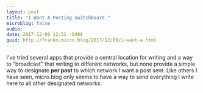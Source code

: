 ```yaml
---
layout: post
title: "I Want A Posting Switchboard "
microblog: false
audio: 
date: 2017-12-09 12:51 -0400
guid: http://frankm.micro.blog/2017/12/09/i-want-a.html
---
```

I've tried several apps that provide a central location for writing and a way to "broadcast" that writing to different networks, but none provide a simple way to designate **per post** to which network I want a post sent. Like others I have seen, micro.blog only seems to have a way to send everything I write here to all other designated networks. 

